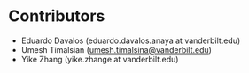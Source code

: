 # Contributors

 - Eduardo Davalos (eduardo.davalos.anaya at vanderbilt.edu)
 - Umesh Timalsian (umesh.timalsina@vanderbilt.edu)
 - Yike Zhang (yike.zhange at vanderbilt.edu)
